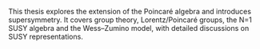 This thesis explores the extension of the Poincaré algebra and introduces supersymmetry. It covers group theory, Lorentz/Poincaré groups, the N=1 SUSY algebra and the Wess–Zumino model, with detailed discussions on SUSY representations.
